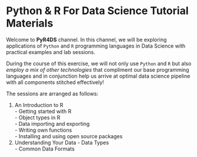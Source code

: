 # Python & R For Data Science Tutorial Materials  

Welcome to **PyR4DS** channel. In this channel, we will be exploring applications of `Python` and `R` programming languages in Data Science with practical examples and lab sessions.  

During the course of this exercise, we will not only use `Python` and `R` but also *employ a mix of other technologies* that compliment our base programming languages and in conjunction help us arrive at optimal data science pipeline with all components stitched effectively!  

The sessions are arranged as follows:  

1. An Introduction to R  
		- Getting started with R  
		- Object types in R  
		- Data importing and exporting  
		- Writing own functions  
		- Installing and using open source packages  
1. Understanding Your Data
		- Data Types  
		- Common Data Formats  
